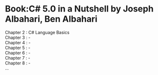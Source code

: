 # Book:C# 5.0 in a Nutshell by Joseph Albahari, Ben Albahari

Chapter 2 : C# Language Basics <br />
Chapter 3 : - <br />
Chapter 4 : - <br />
Chapter 5 : - <br />
Chapter 6 : - <br />
Chapter 7 : - <br />
Chapter 8 : - <br />
... <br />
